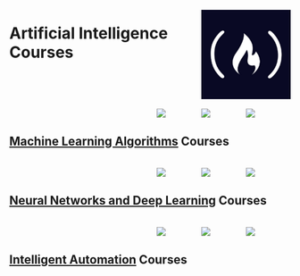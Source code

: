 <a href="https://freecodecamp.com/"><img align="right" width="160" src="/logos/freecodecamp.png"></img></a>

# Artificial Intelligence Courses

<br><br>

<br>
<a href="/freecodecamp-courses/artificial-intelligence/machine-learning-algorithms.md"><img align="right" width="80" src="https://github.com/cs-MohamedAyman/cs-MohamedAyman/blob/master/repos-logos/unsupervised-learning.png"></img></a>
<a href="/freecodecamp-courses/artificial-intelligence/machine-learning-algorithms.md"><img align="right" width="80" src="https://github.com/cs-MohamedAyman/cs-MohamedAyman/blob/master/repos-logos/supervised-learning.png"></img></a>
<a href="/freecodecamp-courses/artificial-intelligence/machine-learning-algorithms.md"><img align="right" width="80" src="https://github.com/cs-MohamedAyman/cs-MohamedAyman/blob/master/repos-logos/machine-learning.png"></img></a>
<br>

## [Machine Learning Algorithms](/freecodecamp-courses/artificial-intelligence/machine-learning-algorithms.md) Courses

<br>
<a href="/freecodecamp-courses/artificial-intelligence/neural-networks-and-deep-learning.md"><img align="right" width="80" src="https://github.com/cs-MohamedAyman/cs-MohamedAyman/blob/master/repos-logos/generative-adversarial-network.png"></img></a>
<a href="/freecodecamp-courses/artificial-intelligence/neural-networks-and-deep-learning.md"><img align="right" width="80" src="https://github.com/cs-MohamedAyman/cs-MohamedAyman/blob/master/repos-logos/deep-learning.png"></img></a>
<a href="/freecodecamp-courses/artificial-intelligence/neural-networks-and-deep-learning.md"><img align="right" width="80" src="https://github.com/cs-MohamedAyman/cs-MohamedAyman/blob/master/repos-logos/neural-networks.png"></img></a>
<br>

## [Neural Networks and Deep Learning](/freecodecamp-courses/artificial-intelligence/neural-networks-and-deep-learning.md) Courses

<br>
<a href="/freecodecamp-courses/artificial-intelligence/intelligent-automation.md"><img align="right" width="80" src="https://github.com/cs-MohamedAyman/cs-MohamedAyman/blob/master/repos-logos/cognitive-automation.png"></img></a>
<a href="/freecodecamp-courses/artificial-intelligence/intelligent-automation.md"><img align="right" width="80" src="https://github.com/cs-MohamedAyman/cs-MohamedAyman/blob/master/repos-logos/robotics-process-automation.png"></img></a>
<a href="/freecodecamp-courses/artificial-intelligence/intelligent-automation.md"><img align="right" width="80" src="https://github.com/cs-MohamedAyman/cs-MohamedAyman/blob/master/repos-logos/process-mining.png"></img></a>
<br>

## [Intelligent Automation](/freecodecamp-courses/artificial-intelligence/intelligent-automation.md) Courses
